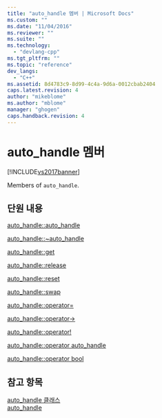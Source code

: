 ```yaml
---
title: "auto_handle 멤버 | Microsoft Docs"
ms.custom: ""
ms.date: "11/04/2016"
ms.reviewer: ""
ms.suite: ""
ms.technology: 
  - "devlang-cpp"
ms.tgt_pltfrm: ""
ms.topic: "reference"
dev_langs: 
  - "C++"
ms.assetid: 8d4783c9-8d99-4c4a-9d6a-0012cbab2404
caps.latest.revision: 4
author: "mikeblome"
ms.author: "mblome"
manager: "ghogen"
caps.handback.revision: 4
---
```

# auto_handle 멤버
[!INCLUDE[vs2017banner](../assembler/inline/includes/vs2017banner.md)]

Members of `auto_handle`.  
  
## 단원 내용  
 [auto\_handle::auto\_handle](../dotnet/auto-handle-auto-handle.md)  
  
 [auto\_handle::~auto\_handle](../dotnet/auto-handle-tilde-auto-handle.md)  
  
 [auto\_handle::get](../dotnet/auto-handle-get.md)  
  
 [auto\_handle::release](../dotnet/auto-handle-release.md)  
  
 [auto\_handle::reset](../dotnet/auto-handle-reset.md)  
  
 [auto\_handle::swap](../dotnet/auto-handle-swap.md)  
  
 [auto\_handle::operator\=](../dotnet/auto-handle-operator-assign.md)  
  
 [auto\_handle::operator\-\>](../dotnet/auto-handle-operator-arrow.md)  
  
 [auto\_handle::operator\!](../dotnet/auto-handle-operator-logical-not.md)  
  
 [auto\_handle::operator auto\_handle](../dotnet/auto-handle-operator-auto-handle.md)  
  
 [auto\_handle::operator bool](../dotnet/auto-handle-operator-bool.md)  
  
## 참고 항목  
 [auto\_handle 클래스](../dotnet/auto-handle-class.md)   
 [auto\_handle](../dotnet/auto-handle.md)